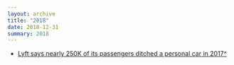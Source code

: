 ```yaml
---
layout: archive
title: "2018"
date: 2018-12-31
summary: 2018
---
```


* [Lyft says nearly 250K of its passengers ditched a personal car in 2017^](https://techcrunch.com/2018/01/16/lyft-says-nearly-250k-of-its-passengers-ditched-a-personal-car-in-2017/)
